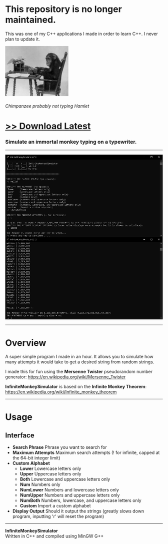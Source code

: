 # This repository is no longer maintained.
This was one of my C++ applications I made in order to learn C++. I never plan to update it.

<img src="assets/images/monkey_typewriter.png" style="width: 40%;">

###### Chimpanzee probably not typing Hamlet

# [<b>>> Download Latest</b>](https://github.com/o7q/InfiniteMonkeySimulator/releases/download/v2.1.2/InfiniteMonkeySimulator.exe)
<h3>Simulate an immortal monkey typing on a typewriter.</h3>

---

<img src="assets/images/program.png">

---

# Overview
A super simple program I made in an hour. It allows you to simulate how many attempts it would take to get a desired string from random strings.

I made this for fun using the <b>Mersenne Twister</b> pseudorandom number generator: https://en.wikipedia.org/wiki/Mersenne_Twister

<b>InfiniteMonkeySimulator</b> is based on the <b>Infinite Monkey Theorem</b>: https://en.wikipedia.org/wiki/Infinite_monkey_theorem

---

# Usage

## <b>Interface</b>
- <b>Search Phrase</b> Phrase you want to search for
- <b>Maximum Attempts</b> Maximum search attempts (! for infinite, capped at the 64-bit integer limit)
- <b>Custom Alphabet</b>
    - <b>Lower</b> Lowercase letters only
    - <b>Upper</b> Uppercase letters only
    - <b>Both</b> Lowercase and uppercase letters only
    - <b>Num</b> Numbers only
    - <b>NumLower</b> Numbers and lowercase letters only
    - <b>NumUpper</b> Numbers and uppercase letters only
    - <b>NumBoth</b> Numbers, lowercase, and uppercase letters only
    - <b>Custom</b> Import a custom alphabet
- <b>Display Output</b> Should it output the strings (greatly slows down program, inputting 'r' will reset the program)

---

<b>InfiniteMonkeySimulator</b> \
Written in C++ and compiled using MinGW G++